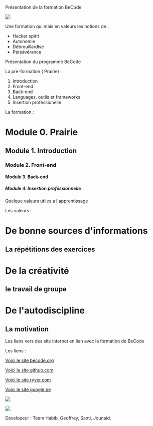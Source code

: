 Présentation de la formation BeCode

![](http://www.gif.ovh/french-gif/Informaticien%20Gif/Informaticien%20Gif%20(23).gif)

Une formation qui mais en valeurs les notions de :

- Hacker spirit
- Autonomie
- Débrouillardise
- Persévérance

Présentation du programme BeCode

La pré-formation ( Prairie) :

1. Introduction
2. Front-end
3. Back-end
4. Languages, outils et frameworks
5. Insertion proféssionelle

La formation :

# Module 0. Prairie
## Module 1. Introduction
### Module 2. Front-end
#### Module 3. Back-end
##### Module 4. Insertion proféssionnelle

Quelque valeurs utiles a l'apprentissage

Les valeurs :

# De bonne sources d'informations
## La répétitions des exercices
# De la créativité
## le travail de groupe
# De l'autodiscipline
## La motivation

Les liens vers des site internet en lien avec la formation de BeCode

Les liens :

[Voici le site becode.org](http://register.becode.org/)


[Voici le site github.com](https://github.com/)


[Voici le site ryver.com](https://ryver.com/)


[Voici le site google.be](https://www.google.be/)


![](http://usabilitygeek.com/wp-content/uploads/2012/04/HTML-Guidelines-for-Usability-SEO.jpg)


![](http://i.imgur.com/epaVROW.gif)

Dévelopeur : Team Habib, Geoffrey, Santi, Jounaid.
